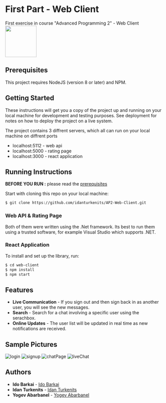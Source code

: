 # First Part - Web Client 
First exercise in course "Advanced Programming 2" - Web Client
<img src="https://user-images.githubusercontent.com/84286628/165817467-77ee218e-da91-4d19-9544-a1626b1c6aec.png" width="100" height="100">

## Prerequisites
This project requires NodeJS (version 8 or later) and NPM.

## Getting Started

These instructions will get you a copy of the project up and running on your local machine for development and testing purposes. See deployment for notes on how to deploy the project on a live system.

The project contains 3 diffrent servers, which all can run on your local machine on diffrent ports 
 - localhost:5112 - web api
 - localhost:5000 - rating page
 - localhost:3000 - react application

## Running Instructions

**BEFORE YOU RUN :** please read the [prerequisites](#prerequisites)

Start with cloning this repo on your local machine:

```sh
$ git clone https://github.com/idanturkenits/AP2-Web-Client.git
```

### Web API & Rating Page
Both of them were written using the .Net framework.
Its best to run them using a trusted software, for example Visual Studio which supports .NET.


### React Application
To install and set up the library, run:

```sh
$ cd web-client
$ npm install
$ npm start
```

## Features
- **Live Communication** - If you sign out and then sign back in as another user, you will see the new messages.
- **Search** - Search for a chat involving a specific user using the serachbox.
- **Online Updates** - The user list will be updated in real time as new notifications are received.

## Sample Pictures
![login](https://user-images.githubusercontent.com/84286628/165820445-188c76c6-b226-41b4-8595-3d131abbbaa3.jpg)
![signup](https://user-images.githubusercontent.com/84286628/165824414-5446bae2-38c2-48e4-89c0-a71488a33ded.jpg)
![chatPage](https://user-images.githubusercontent.com/84286628/165824418-73302772-5639-42b5-b35c-aae18f710ddf.jpg)
![liveChat](https://user-images.githubusercontent.com/84286628/165821849-afa1a4d2-a5fd-46b5-a1ab-b8e5e8428846.jpg)

## Authors

* **Ido Barkai** - [Ido Barkai](https://github.com/idob10)
* **Idan Turkenits** - [Idan Turkenits](https://github.com/idanturkenits)
* **Yogev Abarbanel** - [Yogev Abarbanel](https://github.com/Yogev173)
